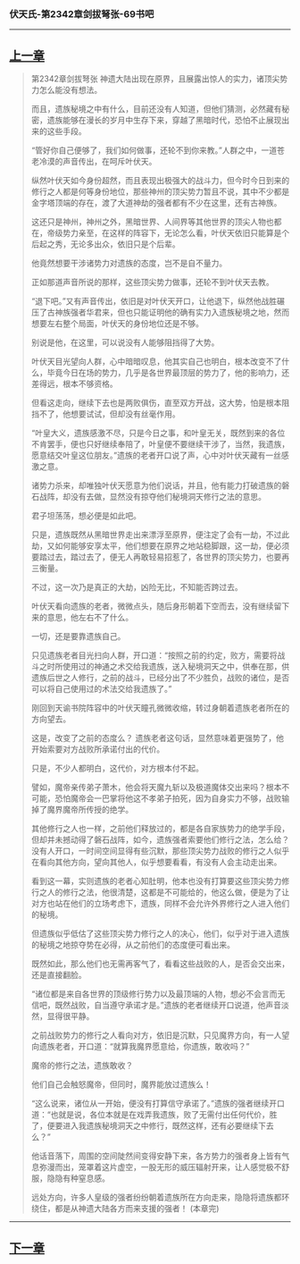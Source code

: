 ### 伏天氏-第2342章剑拔弩张-69书吧

--------
[上一章](./b3da8387a8e4d400f7fff3a9183ee23d.md)
--------


>
>
>
>第2342章剑拔弩张
>神遗大陆出现在原界，且展露出惊人的实力，诸顶尖势力怎么能没有想法。
>
>而且，遗族秘境之中有什么，目前还没有人知道，但他们猜测，必然藏有秘密，遗族能够在漫长的岁月中生存下来，穿越了黑暗时代，恐怕不止展现出来的这些手段。
>
>“管好你自己便够了，我们如何做事，还轮不到你来教。”人群之中，一道苍老冷漠的声音传出，在呵斥叶伏天。
>
>纵然叶伏天如今身份超然，而且表现出极强大的战斗力，但今时今日到来的修行之人都是何等身份地位，那些神州的顶尖势力暂且不说，其中不少都是金字塔顶端的存在，渡了大道神劫的强者都有不少在这里，还有古神族。
>
>这还只是神州，神州之外，黑暗世界、人间界等其他世界的顶尖人物也都在，帝级势力亲至，在这样的阵容下，无论怎么看，叶伏天依旧只能算是个后起之秀，无论多出众，依旧只是个后辈。
>
>他竟然想要干涉诸势力对遗族的态度，岂不是自不量力。
>
>正如那道声音所说的那样，这些顶尖势力做事，还轮不到叶伏天去教。
>
>“退下吧。”又有声音传出，依旧是对叶伏天开口，让他退下，纵然他战胜碾压了古神族强者华君来，但也只能证明他的确有实力入遗族秘境之地，然而想要左右整个局面，叶伏天的身份地位还是不够。
>
>别说是他，在这里，可以说没有人能够阻挡得了大势。
>
>叶伏天目光望向人群，心中暗暗叹息，他其实自己也明白，根本改变不了什么，毕竟今日在场的势力，几乎是各世界最顶层的势力了，他的影响力，还差得远，根本不够资格。
>
>但看这走向，继续下去也是两败俱伤，直至双方开战，这大势，怕是根本阻挡不了，他想要试试，但却没有丝毫作用。
>
>“叶皇大义，遗族感激不尽，只是今日之事，和叶皇无关，既然到来的各位不肯罢手，便也只好继续奉陪了，叶皇便不要继续干涉了，当然，我遗族，愿意结交叶皇这位朋友。”遗族的老者开口说了声，心中对叶伏天藏有一丝感激之意。
>
>诸势力杀来，却唯独叶伏天愿意为他们说话，并且，他有能力打破遗族的磐石战阵，却没有去做，显然没有掠夺他们秘境洞天修行之法的意思。
>
>君子坦荡荡，想必便是如此吧。
>
>只是，遗族既然从黑暗世界走出来漂浮至原界，便注定了会有一劫，不过此劫，又如何能够安享太平，他们想要在原界之地站稳脚跟，这一劫，便必须要踏过去，踏过去了，便无人再敢轻易招惹了，各世界的顶尖势力，也要再三衡量。
>
>不过，这一次乃是真正的大劫，凶险无比，不知能否跨过去。
>
>叶伏天看向遗族的老者，微微点头，随后身形朝着下空而去，没有继续留下来的意思，他左右不了什么。
>
>一切，还是要靠遗族自己。
>
>只见遗族老者目光扫向人群，开口道：“按照之前的约定，败方，需要将战斗之时所使用过的神通之术交给我遗族，送入秘境洞天之中，供奉在那，供遗族后世之人修行，之前的战斗，已经分出了不少胜负，战败的诸位，是否可以将自己使用过的术法交给我遗族了。”
>
>刚回到天谕书院阵容中的叶伏天瞳孔微微收缩，转过身朝着遗族老者所在的方向望去。
>
>这是，改变了之前的态度么？
>遗族老者这句话，显然意味着更强势了，他开始索要对方战败所承诺付出的代价。
>
>只是，不少人都明白，这代价，对方根本付不起。
>
>譬如，魔帝亲传弟子萧木，他会将天魔九斩以及极道魔体交出来吗？根本不可能，恐怕魔帝会一巴掌将他这不孝弟子拍死，因为自身实力不够，战败输掉了魔界魔帝所传授的绝学。
>
>其他修行之人也一样，之前他们释放过的，都是各自家族势力的绝学手段，但却并未撼动得了磐石战阵，如今，遗族强者索要他们修行之法，怎么给？
>没有人开口，一时间空间显得有些沉默，那些顶尖势力战败的修行之人似乎在看向其他方向，望向其他人，似乎想要看看，有没有人会主动走出来。
>
>看到这一幕，实则遗族的老者心知肚明，他本也没有打算要这些顶尖势力修行之人的修行之法，他很清楚，这都是不可能给的，他这么做，便是为了让对方也站在他们的立场考虑下，遗族，同样不会允许外界修行之人进入他们的秘境。
>
>但遗族似乎低估了这些顶尖势力修行之人的决心，他们，似乎对于进入遗族的秘境之地掠夺势在必得，从之前他们的态度便可看出来。
>
>既然如此，那么他们也无需再客气了，看看这些战败的人，是否会交出来，还是直接翻脸。
>
>“诸位都是来自各世界的顶级修行势力以及最顶端的人物，想必不会言而无信吧，既然战败，自当遵守承诺才是。”遗族的老者继续开口说道，他声音淡然，显得很平静。
>
>之前战败势力的修行之人看向对方，依旧是沉默，只见魔界方向，有一人望向遗族老者，开口道：“就算我魔界愿意给，你遗族，敢收吗？”
>
>魔帝的修行之法，遗族敢收？
>
>他们自己会触怒魔帝，但同时，魔界能放过遗族么！
>
>“这么说来，诸位从一开始，便没有打算信守承诺了。”遗族的强者继续开口道：“也就是说，各位本就是在戏弄我遗族，败了无需付出任何代价，胜了，便要进入我遗族秘境洞天之中修行，既然这样，还有必要继续下去么？”
>
>他话音落下，周围的空间陡然间变得安静下来，各方势力的强者身上皆有气息弥漫而出，笼罩着这片虚空，一股无形的威压辐射开来，让人感觉极不舒服，隐隐有种窒息感。
>
>远处方向，许多人皇级的强者纷纷朝着遗族所在方向走来，隐隐将遗族都环绕住，都是从神遗大陆各方而来支援的强者！
>(本章完)
>
>

--------
[下一章](./7b3e47ab77c269b220be4cd5450062ff.md)
--------
